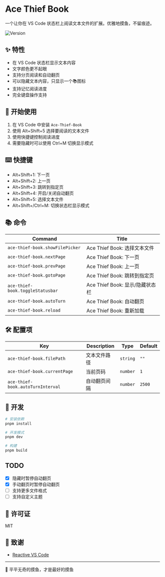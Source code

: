 # Ace Thief Book

一个让你在 VS Code 状态栏上阅读文本文件的扩展。优雅地摸鱼，不留痕迹。

<img alt="Version" src="https://img.shields.io/visual-studio-marketplace/v/kutius.ace-thief-book">

## ✨ 特性

- 在 VS Code 状态栏显示文本内容
- 文字颜色更不起眼
- 支持分页阅读和自动翻页
- 可以隐藏文本内容，只显示一个📚图标
- 支持记忆阅读进度
- 完全键盘操作支持

## 🚀 开始使用

1. 在 VS Code 中安装 `Ace-Thief-Book`
2. 使用 Alt+Shift+5 选择要阅读的文本文件
3. 使用快捷键控制阅读进度
4. 需要隐藏时可以使用 Ctrl+M 切换显示模式

## ⌨️ 快捷键

- Alt+Shift+1: 下一页
- Alt+Shift+2: 上一页
- Alt+Shift+3: 跳转到指定页
- Alt+Shift+4: 开启/关闭自动翻页
- Alt+Shift+5: 选择文本文件
- Alt+Shift+/Ctrl+M: 切换状态栏显示模式

## 📚 命令
<!-- commands -->

| Command                          | Title                    |
| -------------------------------- | ------------------------ |
| `ace-thief-book.showFilePicker`  | Ace Thief Book: 选择文本文件   |
| `ace-thief-book.nextPage`        | Ace Thief Book: 下一页      |
| `ace-thief-book.prevPage`        | Ace Thief Book: 上一页      |
| `ace-thief-book.gotoPage`        | Ace Thief Book: 跳转到指定页   |
| `ace-thief-book.toggleStatusbar` | Ace Thief Book: 显示/隐藏状态栏 |
| `ace-thief-book.autoTurn`        | Ace Thief Book: 自动翻页     |
| `ace-thief-book.reload`          | Ace Thief Book: 重新加载     |

<!-- commands -->

## 🛠️ 配置项
<!-- configs -->

| Key                               | Description | Type     | Default |
| --------------------------------- | ----------- | -------- | ------- |
| `ace-thief-book.filePath`         | 文本文件路径      | `string` | `""`    |
| `ace-thief-book.currentPage`      | 当前页码        | `number` | `1`     |
| `ace-thief-book.autoTurnInterval` | 自动翻页间隔      | `number` | `2500`  |

<!-- configs -->

## 🔧 开发

```bash
# 安装依赖
pnpm install

# 开发模式
pnpm dev

# 构建
pnpm build
```

## TODO

- [x] 隐藏时暂停自动翻页
- [x] 手动翻页时暂停自动翻页
- [ ] 支持更多文件格式
- [ ] 支持自定义主题

## 📝 许可证

MIT

## 🌟 致谢

- [Reactive VS Code](https://kermanx.github.io/reactive-vscode/)

---
🎯 平平无奇的摸鱼，才是最好的摸鱼